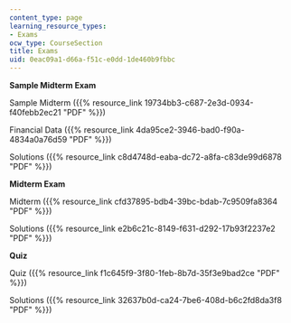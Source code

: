 ```yaml
---
content_type: page
learning_resource_types:
- Exams
ocw_type: CourseSection
title: Exams
uid: 0eac09a1-d66a-f51c-e0dd-1de460b9fbbc
---
```


**Sample Midterm Exam**

Sample Midterm ({{% resource_link 19734bb3-c687-2e3d-0934-f40febb2ec21 "PDF" %}})

Financial Data ({{% resource_link 4da95ce2-3946-bad0-f90a-4834a0a76d59 "PDF" %}})

Solutions ({{% resource_link c8d4748d-eaba-dc72-a8fa-c83de99d6878 "PDF" %}})

**Midterm Exam**

Midterm ({{% resource_link cfd37895-bdb4-39bc-bdab-7c9509fa8364 "PDF" %}})

Solutions ({{% resource_link e2b6c21c-8149-f631-d292-17b93f2237e2 "PDF" %}})

**Quiz**

Quiz ({{% resource_link f1c645f9-3f80-1feb-8b7d-35f3e9bad2ce "PDF" %}})

Solutions ({{% resource_link 32637b0d-ca24-7be6-408d-b6c2fd8da3f8 "PDF" %}})